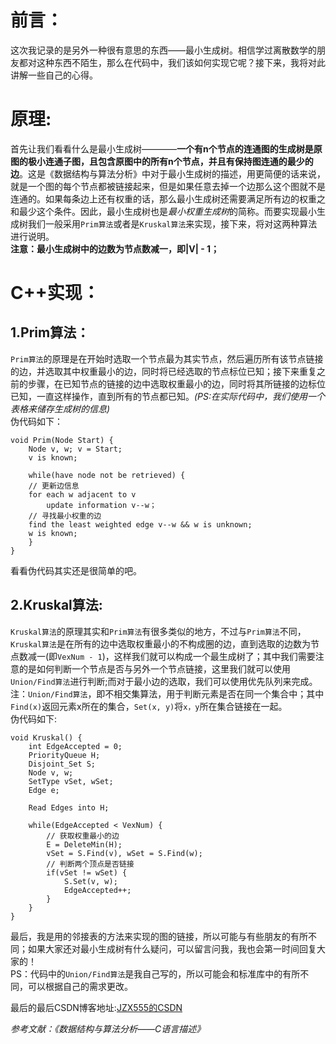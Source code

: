 # 前言：  
这次我记录的是另外一种很有意思的东西——最小生成树。相信学过离散数学的朋友都对这种东西不陌生，那么在代码中，我们该如何实现它呢？接下来，我将对此讲解一些自己的心得。

# 原理:  
首先让我们看看什么是最小生成树————__一个有n个节点的连通图的生成树是原图的极小连通子图，且包含原图中的所有n个节点，并且有保持图连通的最少的边__。这是《数据结构与算法分析》中对于最小生成树的描述，用更简便的话来说，就是一个图的每个节点都被链接起来，但是如果任意去掉一个边那么这个图就不是连通的。如果每条边上还有权重的话，那么最小生成树还需要满足所有边的权重之和最少这个条件。因此，最小生成树也是*最小权重生成树*的简称。而要实现最小生成树我们一般采用`Prim算法`或者是`Kruskal算法`来实现，接下来，将对这两种算法进行说明。  
**注意：最小生成树中的边数为节点数减一，即|V| - 1；**

# C++实现：  
## 1.Prim算法：
`Prim算法`的原理是在开始时选取一个节点最为其实节点，然后遍历所有该节点链接的边，并选取其中权重最小的边，同时将已经选取的节点标位已知；接下来重复之前的步骤，在已知节点的链接的边中选取权重最小的边，同时将其所链接的边标位已知，一直这样操作，直到所有的节点都已知。*(PS:在实际代码中，我们使用一个表格来储存生成树的信息)*  
伪代码如下：  

	void Prim(Node Start) {   
	    Node v, w; v = Start;   
	    v is known;  
	  
	    while(have node not be retrieved) {   
	    // 更新边信息   
	    for each w adjacent to v   
	        update information v--w；   
	    // 寻找最小权重的边   
	    find the least weighted edge v--w && w is unknown;  
	    w is known;   
	    }  
	} 

看看伪代码其实还是很简单的吧。

## 2.Kruskal算法:  
`Kruskal算法`的原理其实和`Prim算法`有很多类似的地方，不过与`Prim算法`不同，`Kruskal算法`是在所有的边中选取权重最小的不构成圈的边，直到选取的边数为节点数减一(即`VexNum - 1`)，这样我们就可以构成一个最生成树了；其中我们需要注意的是如何判断一个节点是否与另外一个节点链接，这里我们就可以使用`Union/Find算法`进行判断;而对于最小边的选取，我们可以使用优先队列来完成。  
注：`Union/Find算法`，即不相交集算法，用于判断元素是否在同一个集合中；其中`Find(x)`返回元素x所在的集合，`Set(x, y)`将`x，y`所在集合链接在一起。  
伪代码如下:  

	void Kruskal() {  
	    int EdgeAccepted = 0;  
	    PriorityQueue H;  
	    Disjoint_Set S;  
	    Node v, w;  
	    SetType vSet, wSet;  
	    Edge e;  
	      
	    Read Edges into H;  
	  
	    while(EdgeAccepted < VexNum) {  
	        // 获取权重最小的边  
	        E = DeleteMin(H);  
	        vSet = S.Find(v), wSet = S.Find(w);  
	        // 判断两个顶点是否链接  
	        if(vSet != wSet) {  
	            S.Set(v, w);  
	            EdgeAccepted++;  
	        }  
	    }  
	}

最后，我是用的邻接表的方法来实现的图的链接，所以可能与有些朋友的有所不同；如果大家还对最小生成树有什么疑问，可以留言问我，我也会第一时间回复大家的！  
PS：代码中的`Union/Find算法`是我自己写的，所以可能会和标准库中的有所不同，可以根据自己的需求更改。

最后的最后CSDN博客地址:[JZX555的CSDN](http://blog.csdn.net/weixin_41427400/article/details/79436369)

*参考文献：《数据结构与算法分析——C语言描述》*